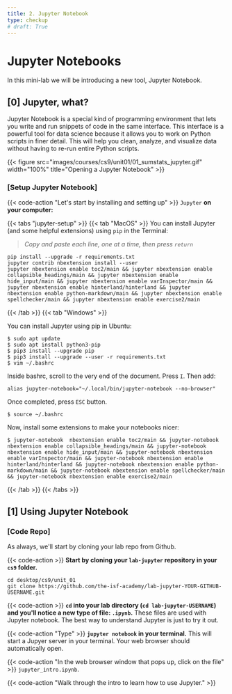 ```yaml
---
title: 2. Jupyter Notebook
type: checkup
# draft: True
---
```

# Jupyter Notebooks

In this mini-lab we will be introducing a new tool, Jupyter Notebook.

## [0] Jupyter, what?

Jupyter Notebook is a special kind of programming environment that lets you write and run snippets of code in the same interface. This interface is a powerful tool for data science because it allows you to work on Python scripts in finer detail. This will help you clean, analyze, and visualize data without having to re-run entire Python scripts.

{{< figure src="images/courses/cs9/unit01/01_sumstats_jupyter.gif" width="100%" title="Opening a Jupyter Notebook" >}}


### [Setup Jupyter Notebook]

{{< code-action "Let's start by installing and setting up" >}} `Jupyter` **on your computer:**

{{< tabs "jupyter-setup" >}}
{{< tab "MacOS" >}}
You can install Jupyter (and some helpful extensions) using `pip` in the Terminal:
> *Copy and paste each line, one at a time, then press `return`*
```shell {linenos=table}
pip install --upgrade -r requirements.txt
jupyter contrib nbextension install --user
jupyter nbextension enable toc2/main && jupyter nbextension enable collapsible_headings/main && jupyter nbextension enable hide_input/main && jupyter nbextension enable varInspector/main && jupyter nbextension enable hinterland/hinterland && jupyter nbextension enable python-markdown/main && jupyter nbextension enable spellchecker/main && jupyter nbextension enable exercise2/main
```

{{< /tab >}}
{{< tab "Windows" >}}

You can install Jupyter using pip in Ubuntu:

    $ sudo apt update
    $ sudo apt install python3-pip
    $ pip3 install --upgrade pip
    $ pip3 install --upgrade --user -r requirements.txt
    $ vim ~/.bashrc

Inside bashrc, scroll to the very end of the document. Press `I`.
Then add:

    alias jupyter-notebook="~/.local/bin/jupyter-notebook --no-browser"

Once completed, press `ESC` button.

    $ source ~/.bashrc

Now, install some extensions to make your notebooks nicer:

    $ jupyter-notebook  nbextension enable toc2/main && jupyter-notebook nbextension enable collapsible_headings/main && jupyter-notebook nbextension enable hide_input/main && jupyter-notebook nbextension enable varInspector/main && jupyter-notebook nbextension enable hinterland/hinterland && jupyter-notebook nbextension enable python-markdown/main && jupyter-notebook nbextension enable spellchecker/main && jupyter-notebook nbextension enable exercise2/main

{{< /tab >}}
{{< /tabs >}}


## [1] Using Jupyter Notebook

### [Code Repo]

As always, we'll start by cloning your lab repo from Github.

{{< code-action >}} **Start by cloning your `lab-jupyter` repository in your `cs9` folder.**
```shell
cd desktop/cs9/unit_01
git clone https://github.com/the-isf-academy/lab-jupyter-YOUR-GITHUB-USERNAME.git
```

{{< code-action >}} **`cd` into your lab directory (`cd lab-jupyter-USERNAME`) and you'll notice a new type of file: `.ipynb`.** These files are used with Jupyter notebook. The best way to understand Jupyter is just to try it out.

{{< code-action "Type" >}} **`jupyter notebook` in your terminal.** This will start a Jupyer server in your terminal. Your web browser should automatically open.

{{< code-action "In the web browser window that pops up, click on the file" >}} `jupyter_intro.ipynb`.

{{< code-action "Walk through the intro to learn how to use Jupyter." >}} 